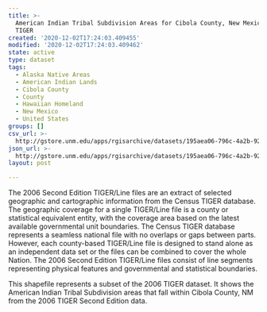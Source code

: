 ```yaml
---
title: >-
  American Indian Tribal Subdivision Areas for Cibola County, New Mexico, 2006se
  TIGER
created: '2020-12-02T17:24:03.409455'
modified: '2020-12-02T17:24:03.409462'
state: active
type: dataset
tags:
  - Alaska Native Areas
  - American Indian Lands
  - Cibola County
  - County
  - Hawaiian Homeland
  - New Mexico
  - United States
groups: []
csv_url: >-
  http://gstore.unm.edu/apps/rgisarchive/datasets/195aea06-796c-4a2b-9272-de19cd594a10/tgr2006se_cibo_aitscu.derived.csv
json_url: >-
  http://gstore.unm.edu/apps/rgisarchive/datasets/195aea06-796c-4a2b-9272-de19cd594a10/tgr2006se_cibo_aitscu.derived.json
layout: post

---
```

The 2006 Second Edition  TIGER/Line files are an extract of selected geographic and cartographic information from the Census TIGER database.  The geographic coverage for a single TIGER/Line file is a county or statistical equivalent entity, with the coverage area based on the latest available governmental unit boundaries.  The Census TIGER database represents a seamless national file with no overlaps or gaps between parts.  However, each county-based TIGER/Line file is designed to stand alone as an independent data set or the files can be combined to cover the whole Nation.  The 2006 Second Edition  TIGER/Line files consist of line segments representing physical features and governmental and statistical boundaries.  

This shapefile represents a subset of the 2006 TIGER dataset. It shows the American Indian Tribal Subdivision areas that fall within Cibola County, NM from the 2006 TIGER Second Edition data.
